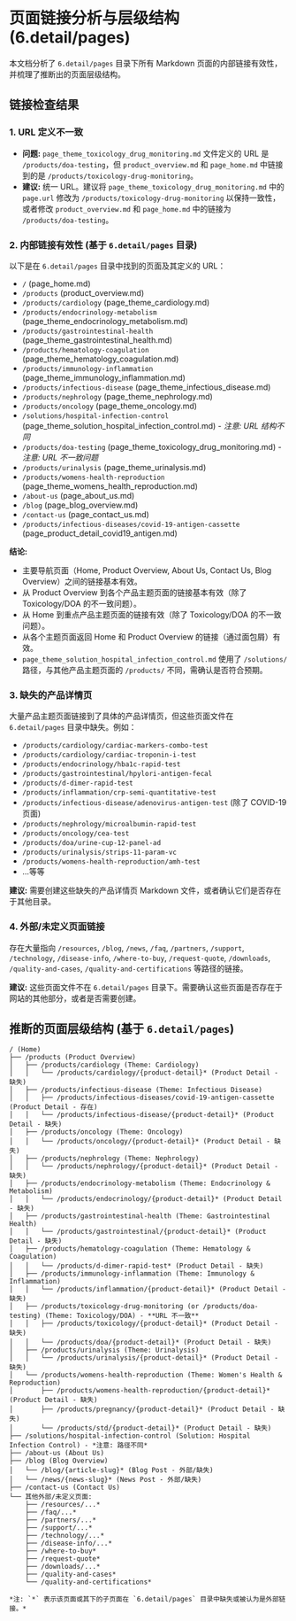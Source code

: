 # 页面链接分析与层级结构 (6.detail/pages)

本文档分析了 `6.detail/pages` 目录下所有 Markdown 页面的内部链接有效性，并梳理了推断出的页面层级结构。

## 链接检查结果

### 1. URL 定义不一致

*   **问题:** `page_theme_toxicology_drug_monitoring.md` 文件定义的 URL 是 `/products/doa-testing`，但 `product_overview.md` 和 `page_home.md` 中链接到的是 `/products/toxicology-drug-monitoring`。
*   **建议:** 统一 URL。建议将 `page_theme_toxicology_drug_monitoring.md` 中的 `page.url` 修改为 `/products/toxicology-drug-monitoring` 以保持一致性，或者修改 `product_overview.md` 和 `page_home.md` 中的链接为 `/products/doa-testing`。

### 2. 内部链接有效性 (基于 `6.detail/pages` 目录)

以下是在 `6.detail/pages` 目录中找到的页面及其定义的 URL：

*   `/` (page_home.md)
*   `/products` (product_overview.md)
*   `/products/cardiology` (page_theme_cardiology.md)
*   `/products/endocrinology-metabolism` (page_theme_endocrinology_metabolism.md)
*   `/products/gastrointestinal-health` (page_theme_gastrointestinal_health.md)
*   `/products/hematology-coagulation` (page_theme_hematology_coagulation.md)
*   `/products/immunology-inflammation` (page_theme_immunology_inflammation.md)
*   `/products/infectious-disease` (page_theme_infectious_disease.md)
*   `/products/nephrology` (page_theme_nephrology.md)
*   `/products/oncology` (page_theme_oncology.md)
*   `/solutions/hospital-infection-control` (page_theme_solution_hospital_infection_control.md) - *注意: URL 结构不同*
*   `/products/doa-testing` (page_theme_toxicology_drug_monitoring.md) - *注意: URL 不一致问题*
*   `/products/urinalysis` (page_theme_urinalysis.md)
*   `/products/womens-health-reproduction` (page_theme_womens_health_reproduction.md)
*   `/about-us` (page_about_us.md)
*   `/blog` (page_blog_overview.md)
*   `/contact-us` (page_contact_us.md)
*   `/products/infectious-diseases/covid-19-antigen-cassette` (page_product_detail_covid19_antigen.md)

**结论:**
*   主要导航页面（Home, Product Overview, About Us, Contact Us, Blog Overview）之间的链接基本有效。
*   从 Product Overview 到各个产品主题页面的链接基本有效（除了 Toxicology/DOA 的不一致问题）。
*   从 Home 到重点产品主题页面的链接有效（除了 Toxicology/DOA 的不一致问题）。
*   从各个主题页面返回 Home 和 Product Overview 的链接（通过面包屑）有效。
*   `page_theme_solution_hospital_infection_control.md` 使用了 `/solutions/` 路径，与其他产品主题页面的 `/products/` 不同，需确认是否符合预期。

### 3. 缺失的产品详情页

大量产品主题页面链接到了具体的产品详情页，但这些页面文件在 `6.detail/pages` 目录中缺失。例如：
*   `/products/cardiology/cardiac-markers-combo-test`
*   `/products/cardiology/cardiac-troponin-i-test`
*   `/products/endocrinology/hba1c-rapid-test`
*   `/products/gastrointestinal/hpylori-antigen-fecal`
*   `/products/d-dimer-rapid-test`
*   `/products/inflammation/crp-semi-quantitative-test`
*   `/products/infectious-disease/adenovirus-antigen-test` (除了 COVID-19 页面)
*   `/products/nephrology/microalbumin-rapid-test`
*   `/products/oncology/cea-test`
*   `/products/doa/urine-cup-12-panel-ad`
*   `/products/urinalysis/strips-11-param-vc`
*   `/products/womens-health-reproduction/amh-test`
*   ...等等

**建议:** 需要创建这些缺失的产品详情页 Markdown 文件，或者确认它们是否存在于其他目录。

### 4. 外部/未定义页面链接

存在大量指向 `/resources`, `/blog`, `/news`, `/faq`, `/partners`, `/support`, `/technology`, `/disease-info`, `/where-to-buy`, `/request-quote`, `/downloads`, `/quality-and-cases`, `/quality-and-certifications` 等路径的链接。

**建议:** 这些页面文件不在 `6.detail/pages` 目录下。需要确认这些页面是否存在于网站的其他部分，或者是否需要创建。

## 推断的页面层级结构 (基于 `6.detail/pages`)

```
/ (Home)
├── /products (Product Overview)
│   ├── /products/cardiology (Theme: Cardiology)
│   │   └── /products/cardiology/{product-detail}* (Product Detail - 缺失)
│   ├── /products/infectious-disease (Theme: Infectious Disease)
│   │   ├── /products/infectious-diseases/covid-19-antigen-cassette (Product Detail - 存在)
│   │   └── /products/infectious-disease/{product-detail}* (Product Detail - 缺失)
│   ├── /products/oncology (Theme: Oncology)
│   │   └── /products/oncology/{product-detail}* (Product Detail - 缺失)
│   ├── /products/nephrology (Theme: Nephrology)
│   │   └── /products/nephrology/{product-detail}* (Product Detail - 缺失)
│   ├── /products/endocrinology-metabolism (Theme: Endocrinology & Metabolism)
│   │   └── /products/endocrinology/{product-detail}* (Product Detail - 缺失)
│   ├── /products/gastrointestinal-health (Theme: Gastrointestinal Health)
│   │   └── /products/gastrointestinal/{product-detail}* (Product Detail - 缺失)
│   ├── /products/hematology-coagulation (Theme: Hematology & Coagulation)
│   │   └── /products/d-dimer-rapid-test* (Product Detail - 缺失)
│   ├── /products/immunology-inflammation (Theme: Immunology & Inflammation)
│   │   └── /products/inflammation/{product-detail}* (Product Detail - 缺失)
│   ├── /products/toxicology-drug-monitoring (or /products/doa-testing) (Theme: Toxicology/DOA) - **URL 不一致**
│   │   ├── /products/toxicology/{product-detail}* (Product Detail - 缺失)
│   │   └── /products/doa/{product-detail}* (Product Detail - 缺失)
│   ├── /products/urinalysis (Theme: Urinalysis)
│   │   └── /products/urinalysis/{product-detail}* (Product Detail - 缺失)
│   └── /products/womens-health-reproduction (Theme: Women's Health & Reproduction)
│       ├── /products/womens-health-reproduction/{product-detail}* (Product Detail - 缺失)
│       ├── /products/pregnancy/{product-detail}* (Product Detail - 缺失)
│       └── /products/std/{product-detail}* (Product Detail - 缺失)
├── /solutions/hospital-infection-control (Solution: Hospital Infection Control) - *注意: 路径不同*
├── /about-us (About Us)
├── /blog (Blog Overview)
│   └── /blog/{article-slug}* (Blog Post - 外部/缺失)
│   └── /news/{news-slug}* (News Post - 外部/缺失)
├── /contact-us (Contact Us)
└── 其他外部/未定义页面:
    ├── /resources/...*
    ├── /faq/...*
    ├── /partners/...*
    ├── /support/...*
    ├── /technology/...*
    ├── /disease-info/...*
    ├── /where-to-buy*
    ├── /request-quote*
    ├── /downloads/...*
    ├── /quality-and-cases*
    └── /quality-and-certifications*

*注: `*` 表示该页面或其下的子页面在 `6.detail/pages` 目录中缺失或被认为是外部链接。*
